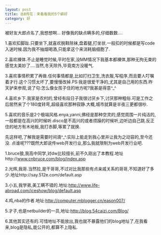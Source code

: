 ```yaml
---
layout: post
title: 击B传花：来看看我的5个癖好
category: 好
---
```

被好友大郎点名了,我想想啊...
好像我的缺点瞒多的,仔细数数....

1.喜欢扣脚趾.只要坐下,就喜欢脱鞋除袜,盘着腿,打坐状.一般扣的时候都是写code入迷时候.因为我不抽烟喝酒,只能拿这个来消耗脑细胞了.

2.喜欢裸体.不止是睡觉时候,平时在家,没MM情况下我基本都裸体,那种无拘无束的感觉太美妙了....当然,冬天除外,毕竟南方没暖气.

3.喜欢事情积累了再做.任何事情都是,比如打扫卫生,洗衣服,写程序,而且要人叮嘱着才行.这个习惯太坏了,要慢慢改掉.PS:我是很爱干净的,尤其是自己用的东西.昨天驴来参观,说了句:怎么像女孩子住的地方呢?我甚是得意^_^

4.喜欢乡下.我家是农村的,曾经有段日子我很讨厌乡下,讨厌那种粗俗.可是工作之后居然来了个180度转弯,超级喜欢那种寂静.大概,城市就算是半夜三更都很吵.

5.喜欢的音乐是2个极端风格.enya,yanni,佛经是那种空灵的,感觉周围一片纯洁的,一般都是在高兴的时候听.disco是不高兴的或者烦躁的时候听,边听边自己跳.反正住的地方有木地板,我打赤脚,等累了就换.

先这样吧,了解我是需要时间滴^_^.实际上能走到我心里并让我为之动容的,至今还没.
点谁呢???既然大郎说传web开发行业,那么我就限制为web开发行业吧.

1.bruce狼,我高中同学,对dw比较擅长,前不久刚出了本教程.地址http://www.cnbruce.com/blog/index.asp

2.光辉,我哥.当然拉,是干哥哥,不过对比我那些有点亲戚关系的哥哥,不知道好了多少.地址http://say.512e.com/default.asp

3.小五,我学弟,美工瞒不错的.地址:http://www.life-abroad.com/iceshow/blog/default.asp

4.鸡,nba的作者.地址:http://computer.mblogger.cn/eason007/

5.才子,也是netbuilder的一员,地址:http://blog.54caizi.com/Blog/

6.其他其实还有的.可惜地址不能放出,我也就不暴露他们的blog地址了,在我看来,blog是隐私,能公开的,都算不上隐私.
